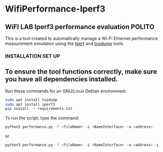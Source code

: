 # WifiPerformance-Iperf3
## WiFI LAB Iperf3 performance evaluation POLITO
This is a tool created to automatically manage a Wi-Fi Ethernet performance measurement simulation using the [Iperf](https://github.com/esnet/iperf) and [tcpdump](https://github.com/the-tcpdump-group/tcpdump) tools.


### INSTALLATION SET UP
To ensure the tool functions correctly, make sure you have all dependencies installed.
---

Run these commands for an GNU/Linux Debian environment.

```bash
sudo apt install tcpdump
sudo apt install iperf3
pip install -r requirements.txt
```

To run the script, type the command:

```bash
python3 performance.py -f <fileName> -i <NameInterface> -a <address>
```

or 

```bash
python3 performance.py -f <fileName> -i <NameInterface> -a <address> -p <portNumber>[optional]
```
